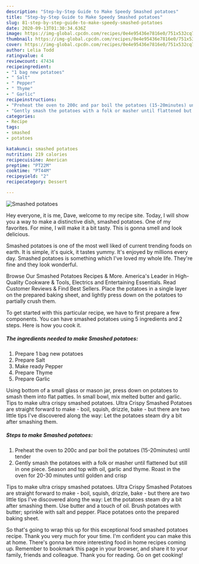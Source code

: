 ```yaml
---
description: "Step-by-Step Guide to Make Speedy Smashed potatoes"
title: "Step-by-Step Guide to Make Speedy Smashed potatoes"
slug: 81-step-by-step-guide-to-make-speedy-smashed-potatoes
date: 2020-09-13T01:30:34.636Z
image: https://img-global.cpcdn.com/recipes/0e4e95436e7816e0/751x532cq70/smashed-potatoes-recipe-main-photo.jpg
thumbnail: https://img-global.cpcdn.com/recipes/0e4e95436e7816e0/751x532cq70/smashed-potatoes-recipe-main-photo.jpg
cover: https://img-global.cpcdn.com/recipes/0e4e95436e7816e0/751x532cq70/smashed-potatoes-recipe-main-photo.jpg
author: Lelia Todd
ratingvalue: 4
reviewcount: 47434
recipeingredient:
- "1 bag new potatoes"
- " Salt"
- " Pepper"
- " Thyme"
- " Garlic"
recipeinstructions:
- "Preheat the oven to 200c and par boil the potatoes (15-20minutes) until tender"
- "Gently smash the potatoes with a folk or masher until flattened but still in one piece. Season and top with oil, garlic and thyme. Roast in the oven for 20-30 minutes until golden and crisp"
categories:
- Recipe
tags:
- smashed
- potatoes

katakunci: smashed potatoes 
nutrition: 219 calories
recipecuisine: American
preptime: "PT22M"
cooktime: "PT44M"
recipeyield: "2"
recipecategory: Dessert

---
```



![Smashed potatoes](https://img-global.cpcdn.com/recipes/0e4e95436e7816e0/751x532cq70/smashed-potatoes-recipe-main-photo.jpg)

Hey everyone, it is me, Dave, welcome to my recipe site. Today, I will show you a way to make a distinctive dish, smashed potatoes. One of my favorites. For mine, I will make it a bit tasty. This is gonna smell and look delicious.

Smashed potatoes is one of the most well liked of current trending foods on earth. It is simple, it's quick, it tastes yummy. It's enjoyed by millions every day. Smashed potatoes is something which I've loved my whole life. They're fine and they look wonderful.

Browse Our Smashed Potatoes Recipes &amp; More. America&#39;s Leader in High-Quality Cookware &amp; Tools, Electrics and Entertaining Essentials. Read Customer Reviews &amp; Find Best Sellers. Place the potatoes in a single layer on the prepared baking sheet, and lightly press down on the potatoes to partially crush them.


To get started with this particular recipe, we have to first prepare a few components. You can have smashed potatoes using 5 ingredients and 2 steps. Here is how you cook it.

<!--inarticleads1-->

##### The ingredients needed to make Smashed potatoes:

1. Prepare 1 bag new potatoes
1. Prepare  Salt
1. Make ready  Pepper
1. Prepare  Thyme
1. Prepare  Garlic


Using bottom of a small glass or mason jar, press down on potatoes to smash them into flat patties. In small bowl, mix melted butter and garlic. Tips to make ultra crispy smashed potatoes. Ultra Crispy Smashed Potatoes are straight forward to make - boil, squish, drizzle, bake - but there are two little tips I&#39;ve discovered along the way: Let the potatoes steam dry a bit after smashing them. 

<!--inarticleads2-->

##### Steps to make Smashed potatoes:

1. Preheat the oven to 200c and par boil the potatoes (15-20minutes) until tender
1. Gently smash the potatoes with a folk or masher until flattened but still in one piece. Season and top with oil, garlic and thyme. Roast in the oven for 20-30 minutes until golden and crisp


Tips to make ultra crispy smashed potatoes. Ultra Crispy Smashed Potatoes are straight forward to make - boil, squish, drizzle, bake - but there are two little tips I&#39;ve discovered along the way: Let the potatoes steam dry a bit after smashing them. Use butter and a touch of oil. Brush potatoes with butter; sprinkle with salt and pepper. Place potatoes onto the prepared baking sheet. 

So that's going to wrap this up for this exceptional food smashed potatoes recipe. Thank you very much for your time. I'm confident you can make this at home. There's gonna be more interesting food in home recipes coming up. Remember to bookmark this page in your browser, and share it to your family, friends and colleague. Thank you for reading. Go on get cooking!
